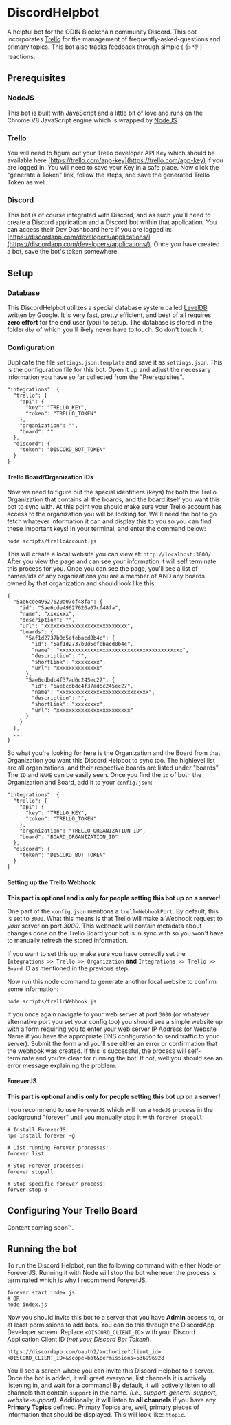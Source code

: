 # DiscordHelpbot
A helpful bot for the ODIN Blockchain community Discord. This bot incorporates [Trello](https://trello.com/) for the management of frequently-asked-questions and primary topics. This bot also tracks feedback through simple ( 👍 👎 ) reactions.

## Prerequisites

### NodeJS
This bot is built with JavaScript and a little bit of love and runs on the Chrome V8 JavaScript engine which is wrapped by [NodeJS](https://nodejs.org/).

### Trello
You will need to figure out your Trello developer API Key which should be available here [https://trello.com/app-key](https://trello.com/app-key) if you are logged in. You will need to save your Key in a safe place. Now click the "generate a Token" link, follow the steps, and save the generated Trello Token as well.

### Discord
This bot is of course integrated with Discord, and as such you'll need to create a Discord application and a Discord bot within that application. You can access their Dev Dashboard here if you are logged in: [https://discordapp.com/developers/applications/](https://discordapp.com/developers/applications/). Once you have created a bot, save the bot's token somewhere.

## Setup

### Database
This DiscordHelpbot utilizes a special database system called [LevelDB](https://github.com/google/leveldb) written by Google. It is very fast, pretty efficient, and best of all requires **zero effort** for the end user (*you*) to setup. The database is stored in the folder `db/` of which you'll likely never have to touch. So don't touch it.

### Configuration
Duplicate the file `settings.json.template` and save it as `settings.json`. This is the configuration file for this bot. Open it up and adjust the necessary information you have so far collected from the "Prerequisites".

```
"integrations": {
  "trello": {
    "api": {
      "key": "TRELLO_KEY",
      "token": "TRELLO_TOKEN"
    },
    "organization": "",
    "board": ""
  },
  "discord": {
    "token": "DISCORD_BOT_TOKEN"
  }
}
```

#### Trello Board/Organization IDs

Now we need to figure out the special identifiers (keys) for both the Trello Organization that contains all the boards, and the board itself you want this bot to sync with. At this point you should make sure your Trello account has access to the organization you will be looking for. We'll need the bot to go fetch whatever information it can and display this to you so you can find these important keys! In your terminal, and enter the command below:

```
node scripts/trelloAccount.js
```

This will create a local website you can view at: `http://localhost:3000/`. After you view the page and can see your information it will self terminate this process for you. Once you can see the page, you'll see a list of names/ids of any organizations you are a member of AND any boards owned by that organization and should look like this:

```
{
  "5ae6cde49627620a07cf48fa": {
    "id": "5ae6cde49627620a07cf48fa",
    "name": "xxxxxxx",
    "description": "",
    "url": "xxxxxxxxxxxxxxxxxxxxxxxxxxx",
    "boards": {
      "5af1d2737b0d5efebacd8b4c": {
        "id": "5af1d2737b0d5efebacd8b4c",
        "name": "xxxxxxxxxxxxxxxxxxxxxxxxxxxxxxxxxxxxxxxx",
        "description": "",
        "shortLink": "xxxxxxxx",
        "url": "xxxxxxxxxxxxxx"
      },
      "5ae6cdbdc4f37ad6c245ec27": {
        "id": "5ae6cdbdc4f37ad6c245ec27",
        "name": "xxxxxxxxxxxxxxxxxxxxxxxxxxxxx",
        "description": "",
        "shortLink": "xxxxxxxx",
        "url": "xxxxxxxxxxxxxxxxxxxxxxxx"
      }
    }
  },
  ...
}
```

So what you're looking for here is the Organization and the Board from that Organization you want this Discord Helpbot to sync too. The highlevel list are all organizations, and their respective boards are listed under "boards". The `ID` and `NAME` can be easily seen. Once you find the `id` of both the Organization and Board, add it to your `config.json`:

```
"integrations": {
  "trello": {
    "api": {
      "key": "TRELLO_KEY",
      "token": "TRELLO_TOKEN"
    },
    "organization": "TRELLO_ORGANIZATION_ID",
    "board": "BOARD_ORGANIZATION_ID"
  },
  "discord": {
    "token": "DISCORD_BOT_TOKEN"
  }
}
```

#### Setting up the Trello Webhook

**This part is optional and is only for people setting this bot up on a server!**

One part of the `config.json` mentions a `trelloWebhookPort`. By default, this is set to `3000`. What this means is that Trello will make a Webhook request to *your* server on port *3000*. This webhook will contain metadata about changes done on the Trello Board your bot is in sync with so you won't have to manually refresh the stored information.

If you want to set this up, make sure you have correctly set the `Integrations >> Trello >> Organization` **and** `Integrations >> Trello >> Board` ID as mentioned in the previous step.

Now run this node command to generate another local website to confirm some information:

```
node scripts/trelloWebhook.js
```

If you once again navigate to your web server at port `3000` (or whatever alternative port you set your config too) you should see a simple website up with a form requiring you to enter your web server IP Address (or Website Name if you have the appropriate DNS configuration to send traffic to your server). Submit the form and you'll see either an error or confirmation that the webhook was created. If this is successful, the process will self-terminate and you're clear for running the bot! If not, well you should see an error message explaining the problem.

#### ForeverJS

**This part is optional and is only for people setting this bot up on a server!**

I you recommend to use `ForeverJS` which will run a `NodeJS` process in the background "forever" until you manually stop it with `forever stopall`:

```
# Install ForeverJS:
npm install forever -g

# List running Forever processes:
forever list

# Stop Forever processes:
forever stopall

# Stop specific forever process:
forver stop 0
```

## Configuring Your Trello Board
Content coming soon™.

## Running the bot

To run the Discord Helpbot, run the following command with either Node or ForeverJS. Running it with Node will stop the bot whenever the process is terminated which is why I recommend ForeverJS.

```
forever start index.js
# OR
node index.js
```

Now you should invite this bot to a server that you have **Admin** access to, or at least permissions to add bots. You can do this through the DiscordApp Developer screen. Replace `<DISCORD_CLIENT_ID>` with your Discord Application Client ID (*not your Discord Bot Token!*).

```
https://discordapp.com/oauth2/authorize?client_id=<DISCORD_CLIENT_ID>&scope=bot&permissions=536996928
```

You'll see a screen where you can invite this Discord Helpbot to a server. Once the bot is added, it will greet everyone, list channels it is actively listening in, and wait for a command! By default, it will actively listen to all channels that contain `support` in the name. *(i.e., support, general-support, website-support)*. Additionally, it will listen to **all channels** if you have any **Primary Topics** defined. Primary Topics are, well, primary pieces of information that should be displayed. This will look like: `!topic`.

